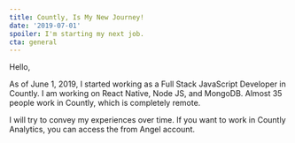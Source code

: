 ```yaml
---
title: Countly, Is My New Journey!
date: '2019-07-01'
spoiler: I'm starting my next job.
cta: general
---
```


Hello,

As of June 1, 2019, I started working as a Full Stack JavaScript Developer in Countly. I am working on React Native, Node JS, and MongoDB. Almost 35 people work in Countly, which is completely remote.

I will try to convey my experiences over time. If you want to work in Countly Analytics, you can access the from Angel account.